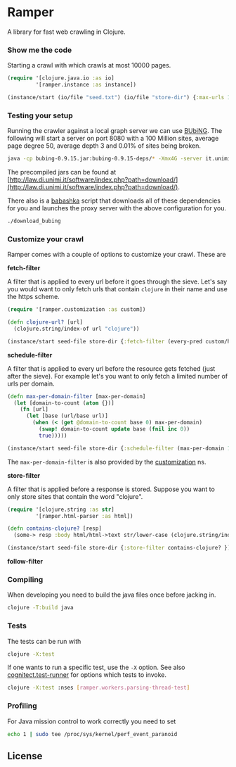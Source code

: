 # Ramper

A library for fast web crawling in Clojure.

### Show me the code

Starting a crawl with which crawls at most 10000 pages.

```clj
(require '[clojure.java.io :as io]
         '[ramper.instance :as instance])

(instance/start (io/file "seed.txt") (io/file "store-dir") {:max-urls 10000})
```

### Testing your setup

Running the crawler against a local graph server we can use [BUbiNG](https://github.com/LAW-Unimi/BUbiNG). The following will start a server on port 8080 with a 100 Million sites,
average page degree 50, average depth 3 and 0.01% of sites being broken.
```bash
java -cp bubing-0.9.15.jar:bubing-0.9.15-deps/* -Xmx4G -server it.unimi.di.law.bubing.test.NamedGraphServerHttpProxy -s 100000000 -d 50 -m 3 -t 1000 -D .0001 -A1000 -
```
The precompiled jars can be found at [http://law.di.unimi.it/software/index.php?path=download/](http://law.di.unimi.it/software/index.php?path=download/).

There also is a [babashka](https://github.com/babashka/babashka) script that downloads all of these dependencies for you and launches the proxy server with the above configuration for you.

```bash
./download_bubing
```

### Customize your crawl

Ramper comes with a couple of options to customize your crawl. These are

**fetch-filter**

A filter that is applied to every url before it goes through the sieve. Let's say you would
want to only fetch urls that contain `clojure` in their name and use the https scheme.
```clj
(require '[ramper.customization :as custom])

(defn clojure-url? [url]
  (clojure.string/index-of url "clojure"))

(instance/start seed-file store-dir {:fetch-filter (every-pred custom/https? clojure-url?)}

```

**schedule-filter**

A filter that is applied to every url before the resource gets fetched (just after the sieve).
For example let's you want to only fetch a limited number of urls per domain.
```clj
(defn max-per-domain-filter [max-per-domain]
  (let [domain-to-count (atom {})]
    (fn [url]
      (let [base (url/base url)]
        (when (< (get @domain-to-count base 0) max-per-domain)
          (swap! domain-to-count update base (fnil inc 0))
          true)))))

(instance/start seed-file store-dir {:schedule-filter (max-per-domain 100)})
```
The `max-per-domain-filter` is also provided by the [customization](src/clj/ramper/customization.clj) ns.

**store-filter**

A filter that is applied before a response is stored. Suppose you want to only store sites that contain
the word "clojure".
```clj
(require '[clojure.string :as str]
         '[ramper.html-parser :as html])

(defn contains-clojure? [resp]
  (some-> resp :body html/html->text str/lower-case (clojure.string/index-of "clojure")))

(instance/start seed-file store-dir {:store-filter contains-clojure? })
```

**follow-filter**


### Compiling

When developing you need to build the java files once before jacking in.

```bash
clojure -T:build java
```

### Tests

The tests can be run with
```bash
clojure -X:test
```

If one wants to run a specific test, use the `-X` option. See also [cognitect.test-runner](https://github.com/cognitect-labs/test-runner) for options which tests to invoke.
```bash
clojure -X:test :nses [ramper.workers.parsing-thread-test]
```

### Profiling

For Java mission control to work correctly you need to set

```bash
echo 1 | sudo tee /proc/sys/kernel/perf_event_paranoid
```
## License
